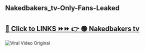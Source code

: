 
 ## Nakedbakers_tv-Only-Fans-Leaked

# <h2><a href="https://clipsfans.com/Nakedbakers_tv&ref=git">🔗 Click to LINKS ⏩⏩ 👉 🟢 Nakedbakers tv </a></h2>

<a href="https://clipsfans.com/Nakedbakers_tv&ref=git" rel="nofollow" data-target="animated-image.originalLink"><img src="https://i.ibb.co.com/xMMVF88/686577567.gif" alt="Viral Video Original" style="max-width: 100%; display: inline-block;" data-target="animated-image.originalImage"></a>
